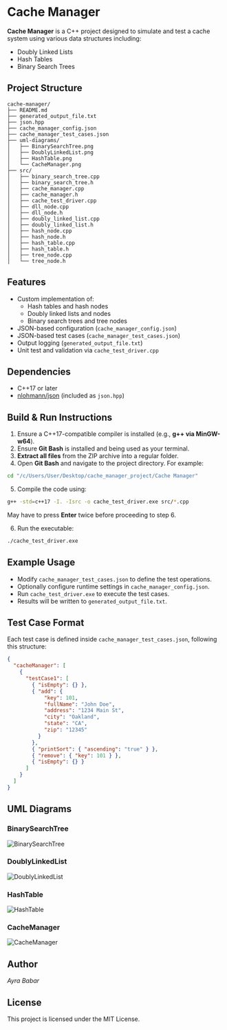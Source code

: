
# Cache Manager

**Cache Manager** is a C++ project designed to simulate and test a cache system using various data structures including:
- Doubly Linked Lists 
- Hash Tables
- Binary Search Trees

## Project Structure

```
cache-manager/
├── README.md
├── generated_output_file.txt
├── json.hpp
├── cache_manager_config.json
├── cache_manager_test_cases.json
├── uml-diagrams/                     
│   ├── BinarySearchTree.png
│   ├── DoublyLinkedList.png
│   ├── HashTable.png
│   └── CacheManager.png
├── src/                              
│   ├── binary_search_tree.cpp
│   ├── binary_search_tree.h
│   ├── cache_manager.cpp
│   ├── cache_manager.h
│   ├── cache_test_driver.cpp
│   ├── dll_node.cpp
│   ├── dll_node.h
│   ├── doubly_linked_list.cpp
│   ├── doubly_linked_list.h
│   ├── hash_node.cpp
│   ├── hash_node.h
│   ├── hash_table.cpp
│   ├── hash_table.h
│   ├── tree_node.cpp
│   └── tree_node.h

```

## Features

- Custom implementation of:
  - Hash tables and hash nodes
  - Doubly linked lists and nodes
  - Binary search trees and tree nodes
- JSON-based configuration (`cache_manager_config.json`)
- JSON-based test cases (`cache_manager_test_cases.json`)
- Output logging (`generated_output_file.txt`)
- Unit test and validation via `cache_test_driver.cpp`

## Dependencies

- C++17 or later
- [nlohmann/json](https://github.com/nlohmann/json) (included as `json.hpp`)

## Build & Run Instructions

1. Ensure a C++17-compatible compiler is installed (e.g., **g++ via MinGW-w64**).
2. Ensure **Git Bash** is installed and being used as your terminal.
3. **Extract all files** from the ZIP archive into a regular folder.
4. Open **Git Bash** and navigate to the project directory. For example:

```bash
cd "/c/Users/User/Desktop/cache_manager_project/Cache Manager"
```

5. Compile the code using:
```bash
g++ -std=c++17 -I. -Isrc -o cache_test_driver.exe src/*.cpp
```
May have to press **Enter** twice before proceeding to step 6.

6. Run the executable:

```bash
./cache_test_driver.exe
```

## Example Usage

- Modify `cache_manager_test_cases.json` to define the test operations.
- Optionally configure runtime settings in `cache_manager_config.json`.
- Run `cache_test_driver.exe` to execute the test cases.
- Results will be written to `generated_output_file.txt`.

## Test Case Format

Each test case is defined inside `cache_manager_test_cases.json`, following this structure:

```json
{
  "cacheManager": [
    {
      "testCase1": [
        { "isEmpty": {} },
        { "add": {
            "key": 101,
            "fullName": "John Doe",
            "address": "1234 Main St",
            "city": "Oakland",
            "state": "CA",
            "zip": "12345"
          }
        },
        { "printSort": { "ascending": "true" } },
        { "remove": { "key": 101 } },
        { "isEmpty": {} }
      ]
    }
  ]
}
```

## UML Diagrams

### BinarySearchTree
![BinarySearchTree](uml-diagrams/BinarySearchTreeUML.png)

### DoublyLinkedList
![DoublyLinkedList](uml-diagrams/DoublyLinkedListUML.png)

### HashTable
![HashTable](uml-diagrams/HashTableUML.png)

### CacheManager
![CacheManager](uml-diagrams/CacheManagerUML.png)

## Author

*Ayra Babar*

## License

This project is licensed under the MIT License.
